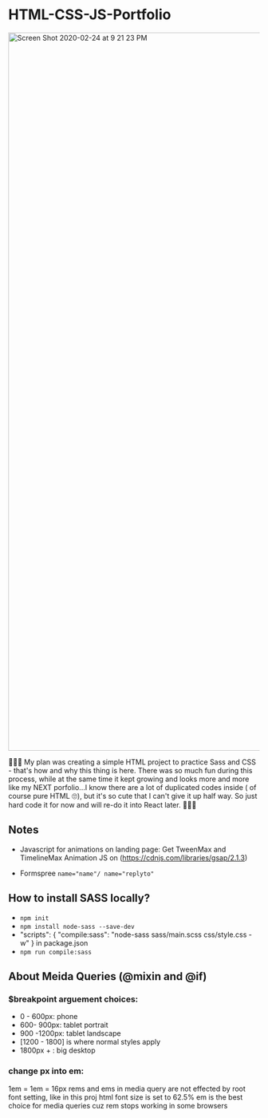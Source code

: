 # HTML-CSS-JS-Portfolio

<img width="1440" alt="Screen Shot 2020-02-24 at 9 21 23 PM" src="https://user-images.githubusercontent.com/55222951/75209345-e7b84b80-574b-11ea-9787-b71f62835992.png">

🤦🏻‍♀️ My plan was creating a simple HTML project to practice Sass and CSS - that's how and why this thing is here. There was so much fun during this process, while at the same time it kept growing and looks more and more like my NEXT porfolio...I know there are a lot of duplicated codes inside ( of course pure HTML 🙄), but it's so cute that I can't give it up half way. So just hard code it for now and will re-do it into React later. 🙋🏻‍♀️

## Notes
* Javascript for animations on landing page:
  Get TweenMax and TimelineMax Animation JS on (https://cdnjs.com/libraries/gsap/2.1.3) 

* Formspree `name="name"/ name="replyto"`

## How to install SASS locally?
* `npm init` 
* `npm install node-sass --save-dev`
*  "scripts": {
    "compile:sass": "node-sass sass/main.scss css/style.css -w"
  } in package.json
* `npm run compile:sass`

## About Meida Queries (@mixin and @if)
  ### $breakpoint arguement choices: 
  * 0 - 600px:    phone
  * 600- 900px:   tablet portrait
  * 900 -1200px:  tablet landscape
  * [1200 - 1800] is where normal styles apply
  * 1800px + :    big desktop

  ### change px into em:
  1em = 1em = 16px 
  rems and ems in media query are not effected by root font setting, like in this proj html font size is set to 62.5%
  em is the best choice for media queries cuz rem stops working in some browsers




